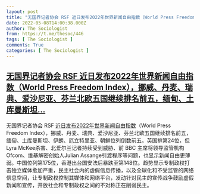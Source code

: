 ```yaml
---
layout: post
title: "无国界记者协会 RSF 近日发布2022年世界新闻自由指数（World Press Freedom Index），挪威、丹麦、瑞典、爱沙尼亚、芬兰北欧五国继续排名前五，缅甸、土库曼斯坦"
date: 2022-05-08T14:00:38.000Z
author: The Sociologist
from: https://t.me/thesoc/446
tags: [ The Sociologist ]
comments: True
categories: [ The Sociologist ]
---
```

<!--1652018438000-->
[无国界记者协会 RSF 近日发布2022年世界新闻自由指数（World Press Freedom Index），挪威、丹麦、瑞典、爱沙尼亚、芬兰北欧五国继续排名前五，缅甸、土库曼斯坦...](https://t.me/thesoc/446)
------

<div>
<p>无国界记者协会 RSF <a href="https://rsf.org/en/rsfs-2022-world-press-freedom-index-new-era-polarisation" target="_blank" rel="noopener" onclick="return confirm('Open this link?\n\n'+this.href);">近日发布</a><a href="https://rsf.org/en/rsfs-2022-world-press-freedom-index-new-era-polarisation" target="_blank" rel="noopener" onclick="return confirm('Open this link?\n\n'+this.href);">2022</a><a href="https://rsf.org/en/rsfs-2022-world-press-freedom-index-new-era-polarisation" target="_blank" rel="noopener" onclick="return confirm('Open this link?\n\n'+this.href);">年世界新闻自由指数</a>（World Press Freedom Index），挪威、丹麦、瑞典、爱沙尼亚、芬兰北欧五国继续排名前五，缅甸、土库曼斯坦、伊朗、厄立特里亚、朝鲜位列倒数前五。英国排第24位，但Lyra McKee杀害、北爱尔兰记者持续受到威胁、前 BBC 主席将领导监管机构Ofcom、维基解密创始人Julian Assange引渡程序等问题，也显示新闻自由更薄弱。中国位列第175位，香港出台国安法后暴跌至第148位。趋势显示专制政权打击独立媒体愈加严重，民主社会内的虚假信息传播，以及全球化和不受监管的网络信息空间，让专制政权控制其媒体和网络平台，发动针对民主的宣传战争鼓励虚假新闻和宣传，开放社会和专制政权之间的不对称正在削弱民主。</p>
</div>
